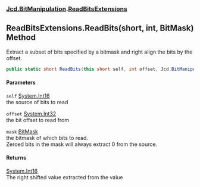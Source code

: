 ### [Jcd.BitManipulation](Jcd_BitManipulation.md 'Jcd.BitManipulation').[ReadBitsExtensions](Jcd_BitManipulation_ReadBitsExtensions.md 'Jcd.BitManipulation.ReadBitsExtensions')
## ReadBitsExtensions.ReadBits(short, int, BitMask) Method
Extract a subset of bits specified by a bitmask and right align the bits by the offset.   
```csharp
public static short ReadBits(this short self, int offset, Jcd.BitManipulation.BitMask mask);
```
#### Parameters
<a name='Jcd_BitManipulation_ReadBitsExtensions_ReadBits(short_int_Jcd_BitManipulation_BitMask)_self'></a>
`self` [System.Int16](https://docs.microsoft.com/en-us/dotnet/api/System.Int16 'System.Int16')  
the source of bits to read
  
<a name='Jcd_BitManipulation_ReadBitsExtensions_ReadBits(short_int_Jcd_BitManipulation_BitMask)_offset'></a>
`offset` [System.Int32](https://docs.microsoft.com/en-us/dotnet/api/System.Int32 'System.Int32')  
the bit offset to read from
  
<a name='Jcd_BitManipulation_ReadBitsExtensions_ReadBits(short_int_Jcd_BitManipulation_BitMask)_mask'></a>
`mask` [BitMask](Jcd_BitManipulation_BitMask.md 'Jcd.BitManipulation.BitMask')  
the bitmask of which bits to read.  
            Zeroed bits in the mask will always extract 0 from the source.  
            
  
#### Returns
[System.Int16](https://docs.microsoft.com/en-us/dotnet/api/System.Int16 'System.Int16')  
The right shifted value extracted from the value
